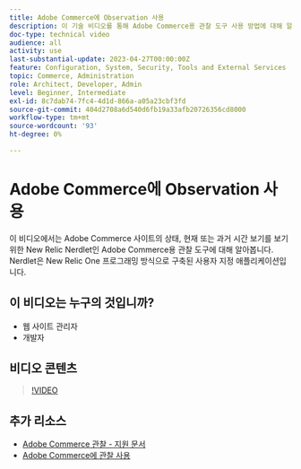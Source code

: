 ```yaml
---
title: Adobe Commerce에 Observation 사용
description: 이 기술 비디오를 통해 Adobe Commerce용 관찰 도구 사용 방법에 대해 알아보십시오.
doc-type: technical video
audience: all
activity: use
last-substantial-update: 2023-04-27T00:00:00Z
feature: Configuration, System, Security, Tools and External Services
topic: Commerce, Administration
role: Architect, Developer, Admin
level: Beginner, Intermediate
exl-id: 8c7dab74-7fc4-4d1d-866a-a05a23cbf3fd
source-git-commit: 404d2708a6d540d6fb19a33afb20726356cd8000
workflow-type: tm+mt
source-wordcount: '93'
ht-degree: 0%

---
```


# Adobe Commerce에 Observation 사용

이 비디오에서는 Adobe Commerce 사이트의 상태, 현재 또는 과거 시간 보기를 보기 위한 New Relic Nerdlet인 Adobe Commerce용 관찰 도구에 대해 알아봅니다. Nerdlet은 New Relic One 프로그래밍 방식으로 구축된 사용자 지정 애플리케이션입니다.

## 이 비디오는 누구의 것입니까?

- 웹 사이트 관리자
- 개발자

## 비디오 콘텐츠

>[!VIDEO](https://video.tv.adobe.com/v/344444?quality=12&learn=on)

## 추가 리소스

- [Adobe Commerce 관찰 - 지원 문서](https://experienceleague.adobe.com/docs/commerce-knowledge-base/kb/support-tools/observation/observation-adobe-commerce-overview.html?lang=ko&)
- [Adobe Commerce에 관찰 사용](https://experienceleague.adobe.com/docs/commerce-operations/tools/observation-for-adobe-commerce/intro.html?lang=ko)
